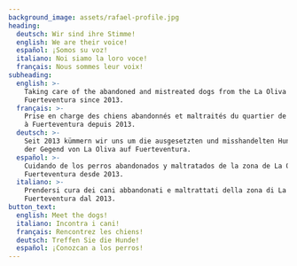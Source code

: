 ```yaml
---
background_image: assets/rafael-profile.jpg
heading:
  deutsch: Wir sind ihre Stimme!
  english: We are their voice!
  español: ¡Somos su voz!
  italiano: Noi siamo la loro voce!
  français: Nous sommes leur voix!
subheading:
  english: >-
    Taking care of the abandoned and mistreated dogs from the La Oliva area of
    Fuerteventura since 2013.
  français: >-
    Prise en charge des chiens abandonnés et maltraités du quartier de La Oliva
    à Fuerteventura depuis 2013.
  deutsch: >-
    Seit 2013 kümmern wir uns um die ausgesetzten und misshandelten Hunde aus
    der Gegend von La Oliva auf Fuerteventura.
  español: >-
    Cuidando de los perros abandonados y maltratados de la zona de La Oliva en
    Fuerteventura desde 2013.
  italiano: >-
    Prendersi cura dei cani abbandonati e maltrattati della zona di La Oliva di
    Fuerteventura dal 2013.
button_text:
  english: Meet the dogs!
  italiano: Incontra i cani!
  français: Rencontrez les chiens!
  deutsch: Treffen Sie die Hunde!
  español: ¡Conozcan a los perros!
---
```


